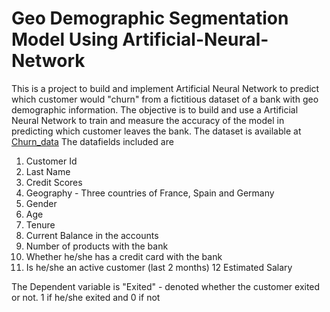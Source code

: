 # Geo Demographic Segmentation Model Using Artificial-Neural-Network


This is a project to build and implement Artificial Neural Network to predict which customer would "churn" from a fictitious dataset of a bank with geo demographic information. The objective is to build and use a Artificial Neural Network to train and measure the accuracy of the model in predicting which customer leaves the bank. The dataset is available at [Churn_data](https://github.com/Atheros167/Artificial-Neural-Network/blob/master/Churn_Modelling.csv)
The datafields included are
1. Customer Id
2. Last Name
3. Credit Scores
4. Geography - Three countries of France, Spain and Germany
5. Gender
6. Age
7. Tenure
8. Current Balance in the accounts
9. Number of products with the bank
10. Whether he/she has a credit card with the bank
11. Is he/she an active customer (last 2 months)
12 Estimated Salary

The Dependent variable is "Exited" - denoted whether the customer exited or not. 1 if he/she exited and 0 if not
